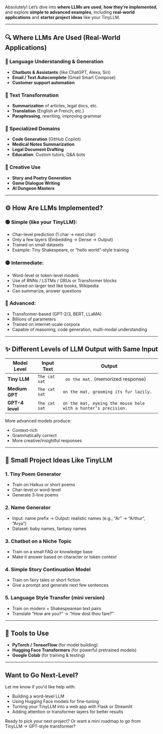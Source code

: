 Absolutely! Let’s dive into **where LLMs are used**, **how they’re implemented**, and explore **simple to advanced examples**, including **real-world applications** and **starter project ideas** like your TinyLLM.

---

## 🔍 **Where LLMs Are Used (Real-World Applications)**

### 🧠 Language Understanding & Generation
- **Chatbots & Assistants** (like ChatGPT, Alexa, Siri)
- **Email / Text Autocomplete** (Gmail Smart Compose)
- **Customer support automation**

### 📄 Text Transformation
- **Summarization** of articles, legal docs, etc.
- **Translation** (English ⇄ French, etc.)
- **Paraphrasing**, rewriting, improving grammar

### 🧪 Specialized Domains
- **Code Generation** (GitHub Copilot)
- **Medical Notes Summarization**
- **Legal Document Drafting**
- **Education**: Custom tutors, Q&A bots

### 🎨 Creative Use
- **Story and Poetry Generation**
- **Game Dialogue Writing**
- **AI Dungeon Masters**

---

## ⚙️ **How Are LLMs Implemented?**

### 🟢 **Simple (like your TinyLLM):**
- Char-level prediction (1 char → next char)
- Only a few layers (Embedding → Dense → Output)
- Trained on small datasets
- Example: Tiny Shakespeare, or “hello world”-style training

### 🟡 **Intermediate:**
- Word-level or token-level models
- Use of RNNs / LSTMs / GRUs or Transformer blocks
- Trained on larger text like books, Wikipedia
- Can summarize, answer questions

### 🔴 **Advanced:**
- Transformer-based (GPT-2/3, BERT, LLaMA)
- Billions of parameters
- Trained on internet-scale corpora
- Capable of reasoning, code generation, multi-modal understanding

---

## ✨ **Different Levels of LLM Output with Same Input**

| Model Level     | Input Text              | Output                                      |
|------------------|-------------------------|---------------------------------------------|
| **Tiny LLM**     | `The cat sat`           | ` on the mat.` (memorized response)         |
| **Medium GPT**   | `The cat sat`           | `on the mat, grooming its fur lazily.`      |
| **GPT-4 level**  | `The cat sat`           | `on the mat, eyeing the mouse hole with a hunter’s precision.` |

More advanced models produce:
- Context-rich
- Grammatically correct
- More creative/insightful responses

---

## 🧪 **Small Project Ideas Like TinyLLM**

### 1. **Tiny Poem Generator**
- Train on Haikus or short poems
- Char-level or word-level
- Generate 3-line poems

### 2. **Name Generator**
- Input: name prefix → Output: realistic names (e.g., “Ar” → “Arthur”, “Arya”)
- Dataset: baby names, fantasy names

### 3. **Chatbot on a Niche Topic**
- Train on a small FAQ or knowledge base
- Make it answer based on character or token context

### 4. **Simple Story Continuation Model**
- Train on fairy tales or short fiction
- Give a prompt and generate next few sentences

### 5. **Language Style Transfer (mini version)**
- Train on modern + Shakespearean text pairs
- Translate “How are you?” → “How dost thou fare?”

---

## 🧱 Tools to Use
- **PyTorch / TensorFlow** (for model building)
- **Hugging Face Transformers** (for powerful pretrained models)
- **Google Colab** (for training & testing)

---

## Want to Go Next-Level?

Let me know if you'd like help with:
- Building a word-level LLM
- Using Hugging Face models for fine-tuning
- Turning your TinyLLM into a web app with Flask or Streamlit
- Adding attention or transformer layers for better results

Ready to pick your next project? Or want a mini roadmap to go from TinyLLM → GPT-style transformer?
